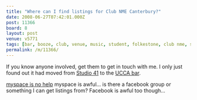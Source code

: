 ```yaml
---
title: "Where can I find listings for Club NME Canterbury?"
date: 2008-06-27T07:42:01.000Z
post: 11366
board: 8
layout: post
venue: v5771
tags: [bar, booze, club, venue, music, student, folkestone, club nme, studio 41, ucca bar, myspace, facebook, studio 41, ucca bar]
permalink: /m/11366/
---
```

If you know anyone involved, get them to get in touch with me. I only just found out it had moved from <a href="/wiki/studio+41">Studio 41</a> to the <a href="/wiki/ucca+bar">UCCA bar</a>.

<a rel="nofollow noopener" href="http://profile.myspace.com/index.cfm?fuseaction=user.viewprofile&friendid=257469012">myspace is no help</a> myspace is awful... is there a facebook group or something I can get listings from? Facebook is awful too though...
